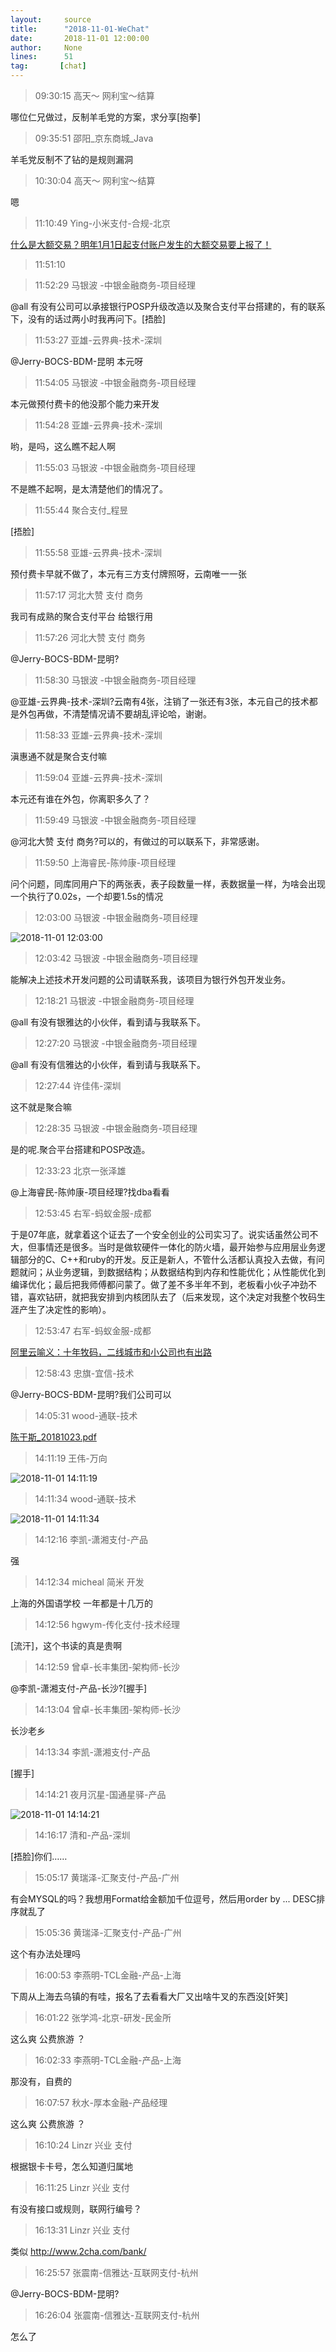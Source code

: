 ```yaml
---
layout:     source 
title:      "2018-11-01-WeChat"
date:       2018-11-01 12:00:00
author:     None
lines:      51 
tag:       [chat]
---
```

> 09:30:15  高天～ 网利宝～结算  
   
哪位仁兄做过，反制羊毛党的方案，求分享[抱拳]  
   
> 09:35:51  邵阳_京东商城_Java  
   
羊毛党反制不了钻的是规则漏洞  
   
> 10:30:04  高天～ 网利宝～结算  
   
嗯  
   
> 11:10:49  Ying-小米支付-合规-北京  
   
[什么是大额交易？明年1月1日起支付账户发生的大额交易要上报了！
](http://mp.weixin.qq.com/s?__biz=MjM5ODMxNzY0MA==&amp;amp;amp;mid=2650926637&amp;amp;amp;idx=2&amp;amp;amp;sn=036acd5efacb581dc9fd66554ada475b&amp;amp;amp;chksm=bd39d50a8a4e5c1ccca8319c05dfa510c2141d1a78abea51a1ba04cf5381e6d2cc4cd4411340&amp;amp;amp;mpshare=1&amp;amp;amp;scene=1&amp;amp;amp;srcid=1101htsxPyOZeg9GbyrXAflz#rd)  
   
> 11:51:10    
   
> 11:52:29  马银波 -中银金融商务-项目经理  
   
@all 有没有公司可以承接银行POSP升级改造以及聚合支付平台搭建的，有的联系下，没有的话过两小时我再问下。[捂脸]  
   
> 11:53:27  亚雄-云界典-技术-深圳  
   
@Jerry-BOCS-BDM-昆明 本元呀  
   
> 11:54:05  马银波 -中银金融商务-项目经理  
   
本元做预付费卡的他没那个能力来开发  
   
> 11:54:28  亚雄-云界典-技术-深圳  
   
哟，是吗，这么瞧不起人啊  
   
> 11:55:03  马银波 -中银金融商务-项目经理  
   
不是瞧不起啊，是太清楚他们的情况了。  
   
> 11:55:44  聚合支付_程昱  
   
[捂脸]  
   
> 11:55:58  亚雄-云界典-技术-深圳  
   
预付费卡早就不做了，本元有三方支付牌照呀，云南唯一一张  
   
> 11:57:17  河北大赞 支付 商务  
   
我司有成熟的聚合支付平台 给银行用  
   
> 11:57:26  河北大赞 支付 商务  
   
@Jerry-BOCS-BDM-昆明?  
   
> 11:58:30  马银波 -中银金融商务-项目经理  
   
@亚雄-云界典-技术-深圳?云南有4张，注销了一张还有3张，本元自己的技术都是外包再做，不清楚情况请不要胡乱评论哈，谢谢。  
   
> 11:58:33  亚雄-云界典-技术-深圳  
   
滇惠通不就是聚合支付嘛  
   
> 11:59:04  亚雄-云界典-技术-深圳  
   
本元还有谁在外包，你离职多久了？  
   
> 11:59:49  马银波 -中银金融商务-项目经理  
   
@河北大赞 支付 商务?可以的，有做过的可以联系下，非常感谢。  
   
> 11:59:50  上海睿民-陈帅康-项目经理  
   
问个问题，同库同用户下的两张表，表子段数量一样，表数据量一样，为啥会出现一个执行了0.02s，一个却要1.5s的情况  
   
> 12:03:00  马银波 -中银金融商务-项目经理  
   
![2018-11-01 12:03:00](http://static.cocolian.cn/img/20181101_120300.png) 
   
> 12:03:42  马银波 -中银金融商务-项目经理  
   
能解决上述技术开发问题的公司请联系我，该项目为银行外包开发业务。  
   
> 12:18:21  马银波 -中银金融商务-项目经理  
   
@all 有没有银雅达的小伙伴，看到请与我联系下。  
   
> 12:27:20  马银波 -中银金融商务-项目经理  
   
@all 有没有信雅达的小伙伴，看到请与我联系下。  
   
> 12:27:44  许佳伟-深圳  
   
这不就是聚合嘛  
   
> 12:28:35  马银波 -中银金融商务-项目经理  
   
是的呢.聚合平台搭建和POSP改造。  
   
> 12:33:23  北京一张泽雄  
   
@上海睿民-陈帅康-项目经理?找dba看看  
   
> 12:53:45  右军-蚂蚁金服-成都  
   
于是07年底，就拿着这个证去了一个安全创业的公司实习了。说实话虽然公司不大，但事情还是很多。当时是做软硬件一体化的防火墙，最开始参与应用层业务逻辑部分的C、C++和ruby的开发。反正是新人，不管什么活都认真投入去做，有问题就问；从业务逻辑，到数据结构；从数据结构到内存和性能优化；从性能优化到编译优化；最后把我师傅都问蒙了。做了差不多半年不到，老板看小伙子冲劲不错，喜欢钻研，就把我安排到内核团队去了（后来发现，这个决定对我整个牧码生涯产生了决定性的影响）。  
   
> 12:53:47  右军-蚂蚁金服-成都  
   
[阿里云喻义：十年牧码，二线城市和小公司也有出路
](http://mp.weixin.qq.com/s?__biz=MzIxMzEzMjM5NQ==&amp;amp;amp;mid=2651030511&amp;amp;amp;idx=1&amp;amp;amp;sn=6824630a74881ec85dc04cc91c9e4d16&amp;amp;amp;chksm=8c4c56ebbb3bdffd4f8e97573f5ba766f435413404c2a5419681beab93a3f127af85b286e067&amp;amp;amp;mpshare=1&amp;amp;amp;scene=1&amp;amp;amp;srcid=1101ltqy8kKVDHsVOjCdz7OK#rd)  
   
> 12:58:43  忠旗-宜信-技术  
   
@Jerry-BOCS-BDM-昆明?我们公司可以  
   
> 14:05:31  wood-通联-技术  
   
[陈于斯_20181023.pdf
]()  
   
> 14:11:19  王伟-万向  
   
![2018-11-01 14:11:19](http://static.cocolian.cn/img/20181101_141119.png) 
   
> 14:11:34  wood-通联-技术  
   
![2018-11-01 14:11:34](http://static.cocolian.cn/img/20181101_141134.png) 
   
> 14:12:16  李凯-潇湘支付-产品  
   
强  
   
> 14:12:34  micheal 简米 开发  
   
上海的外国语学校 一年都是十几万的  
   
> 14:12:56  hgwym-传化支付-技术经理  
   
[流汗]，这个书读的真是贵啊  
   
> 14:12:59  曾卓-长丰集团-架构师-长沙  
   
@李凯-潇湘支付-产品-长沙?[握手]  
   
> 14:13:04  曾卓-长丰集团-架构师-长沙  
   
长沙老乡  
   
> 14:13:34  李凯-潇湘支付-产品  
   
[握手]  
   
> 14:14:21  夜月沉星-国通星驿-产品  
   
![2018-11-01 14:14:21](http://static.cocolian.cn/img/20181101_141421.png) 
   
> 14:16:17  清和-产品-深圳  
   
[捂脸]你们……  
   
> 15:05:17  黄瑞泽-汇聚支付-产品-广州  
   
有会MYSQL的吗？我想用Format给金额加千位逗号，然后用order by ... DESC排序就乱了  
   
> 15:05:36  黄瑞泽-汇聚支付-产品-广州  
   
这个有办法处理吗  
   
> 16:00:53  李燕明-TCL金融-产品-上海  
   
下周从上海去乌镇的有哇，报名了去看看大厂又出啥牛叉的东西没[奸笑]  
   
> 16:01:22  张学鸿-北京-研发-民金所  
   
这么爽 公费旅游 ？  
   
> 16:02:33  李燕明-TCL金融-产品-上海  
   
那没有，自费的  
   
> 16:07:57  秋水-厚本金融-产品经理  
   
这么爽 公费旅游 ？  
   
> 16:10:24  Linzr 兴业 支付  
   
根据银卡卡号，怎么知道归属地  
   
> 16:11:25  Linzr 兴业 支付  
   
有没有接口或规则，联网行编号？  
   
> 16:13:31  Linzr 兴业 支付  
   
类似 http://www.2cha.com/bank/   
   
> 16:25:57  张震南-信雅达-互联网支付-杭州  
   
@Jerry-BOCS-BDM-昆明?  
   
> 16:26:04  张震南-信雅达-互联网支付-杭州  
   
怎么了  
   
